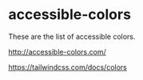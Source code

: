 # accessible-colors
These are the list of accessible colors.

http://accessible-colors.com/

https://tailwindcss.com/docs/colors
